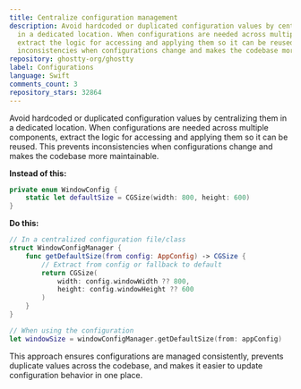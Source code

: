 ```yaml
---
title: Centralize configuration management
description: Avoid hardcoded or duplicated configuration values by centralizing them
  in a dedicated location. When configurations are needed across multiple components,
  extract the logic for accessing and applying them so it can be reused. This prevents
  inconsistencies when configurations change and makes the codebase more maintainable.
repository: ghostty-org/ghostty
label: Configurations
language: Swift
comments_count: 3
repository_stars: 32864
---
```


Avoid hardcoded or duplicated configuration values by centralizing them in a dedicated location. When configurations are needed across multiple components, extract the logic for accessing and applying them so it can be reused. This prevents inconsistencies when configurations change and makes the codebase more maintainable.

**Instead of this:**
```swift
private enum WindowConfig {
    static let defaultSize = CGSize(width: 800, height: 600)
}
```

**Do this:**
```swift
// In a centralized configuration file/class
struct WindowConfigManager {
    func getDefaultSize(from config: AppConfig) -> CGSize {
        // Extract from config or fallback to default
        return CGSize(
            width: config.windowWidth ?? 800,
            height: config.windowHeight ?? 600
        )
    }
}

// When using the configuration
let windowSize = windowConfigManager.getDefaultSize(from: appConfig)
```

This approach ensures configurations are managed consistently, prevents duplicate values across the codebase, and makes it easier to update configuration behavior in one place.